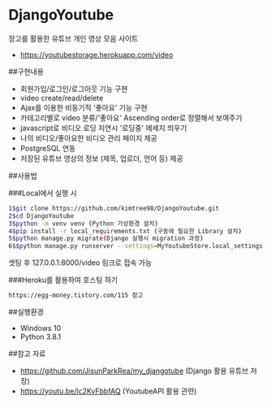 # DjangoYoutube
장고를 활용한 유튜브 개인 영상 모음 사이트

* https://youtubestorage.herokuapp.com/video

##구현내용

  - 회원가입/로그인/로그아웃 기능 구현
  - video create/read/delete
  - Ajax를 이용한 비동기적 '좋아요' 기능 구현
  - 카테고리별로 video 분류/'좋아요' Ascending order로 정렬해서 보여주기
  - javascript로 비디오 로딩 지연시 '로딩중' 메세지 띄우기
  - 나의 비디오/좋아요한 비디오 관리 페이지 제공
  - PostgreSQL 연동
  - 저장된 유튜브 영상의 정보 (제목, 업로더, 언어 등) 제공


##사용법

###Local에서 실행 시
```sh
1$git clone https://github.com/kimtree98/DjangoYoutube.git
2$cd DjangoYoutube
3$python -m venv venv (Python 가상환경 설치)
4$pip install -r local_requirements.txt (구동에 필요한 Library 설치)
5$python manage.py migrate(Django 실행시 migration 과정)
6$$python manage.py runserver --settings=MyYoutubeStore.local_settings (Local Setting 파일로 서버 구동)
```

셋팅 후 127.0.0.1:8000/video 링크로 접속 가능

###Heroku를 활용하여 호스팅 하기
```sh
https://egg-money.tistory.com/115 참고
```

##실행환경
* Windows 10
* Python 3.8.1

##참고 자료
* https://github.com/JisunParkRea/my_djangotube (Django 활용 유튜브 저장)
* https://youtu.be/lc2KvFbbfAQ (YoutubeAPI 활용 관련)





